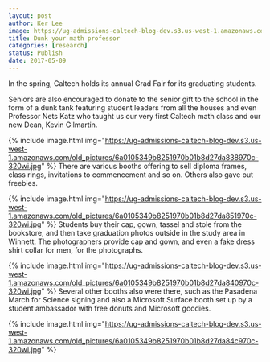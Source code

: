```yaml
---
layout: post
author: Ker Lee
image: https://ug-admissions-caltech-blog-dev.s3.us-west-1.amazonaws.com/old_pictures/6a0105349b8251970b01b8d27da848970c-320wi.jpg
title: Dunk your math professor
categories: [research]
status: Publish
date: 2017-05-09
---
```



In the spring, Caltech holds its annual Grad Fair for its graduating students.

Seniors are also encouraged to donate to the senior gift to the school in the form of a dunk tank featuring student leaders from all the houses and even Professor Nets Katz who taught us our very first Caltech math class and our new Dean, Kevin Gilmartin.


{% include image.html img="https://ug-admissions-caltech-blog-dev.s3.us-west-1.amazonaws.com/old_pictures/6a0105349b8251970b01b8d27da838970c-320wi.jpg" %}
There are various booths offering to sell diploma frames, class rings, invitations to commencement and so on. Others also gave out freebies.


{% include image.html img="https://ug-admissions-caltech-blog-dev.s3.us-west-1.amazonaws.com/old_pictures/6a0105349b8251970b01b8d27da851970c-320wi.jpg" %}
Students buy their cap, gown, tassel and stole from the bookstore, and then take graduation photos outside in the study area in Winnett. The photographers provide cap and gown, and even a fake dress shirt collar for men, for the photographs.


{% include image.html img="https://ug-admissions-caltech-blog-dev.s3.us-west-1.amazonaws.com/old_pictures/6a0105349b8251970b01b8d27da840970c-320wi.jpg" %}
Several other booths also were there, such as the Pasadena March for Science signing and also a Microsoft Surface booth set up by a student ambassador with free donuts and Microsoft goodies.


{% include image.html img="https://ug-admissions-caltech-blog-dev.s3.us-west-1.amazonaws.com/old_pictures/6a0105349b8251970b01b8d27da84c970c-320wi.jpg" %}
